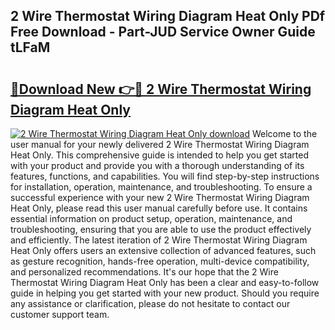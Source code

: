 ## 2 Wire Thermostat Wiring Diagram Heat Only PDf Free Download - Part-JUD Service Owner Guide tLFaM

# <h2><a href="http://dfj4jqv.blite.top/?on=2+Wire+Thermostat+Wiring+Diagram+Heat+Only">🔗Download New 👉🔴 2 Wire Thermostat Wiring Diagram Heat Only</a></h2>

[![2 Wire Thermostat Wiring Diagram Heat Only download](https://i.imgur.com/lujVjoI.png)](http://dfj4jqv.blite.top/?on=2+Wire+Thermostat+Wiring+Diagram+Heat+Only)
Welcome to the user manual for your newly delivered 2 Wire Thermostat Wiring Diagram Heat Only. This comprehensive guide is intended to help you get started with your product and provide you with a thorough understanding of its features, functions, and capabilities. You will find step-by-step instructions for installation, operation, maintenance, and troubleshooting. To ensure a successful experience with your new 2 Wire Thermostat Wiring Diagram Heat Only, please read this user manual carefully before use. It contains essential information on product setup, operation, maintenance, and troubleshooting, ensuring that you are able to use the product effectively and efficiently. The latest iteration of 2 Wire Thermostat Wiring Diagram Heat Only offers users an extensive collection of advanced features, such as gesture recognition, hands-free operation, multi-device compatibility, and personalized recommendations. It's our hope that the 2 Wire Thermostat Wiring Diagram Heat Only has been a clear and easy-to-follow guide in helping you get started with your new product. Should you require any assistance or clarification, please do not hesitate to contact our customer support team.
